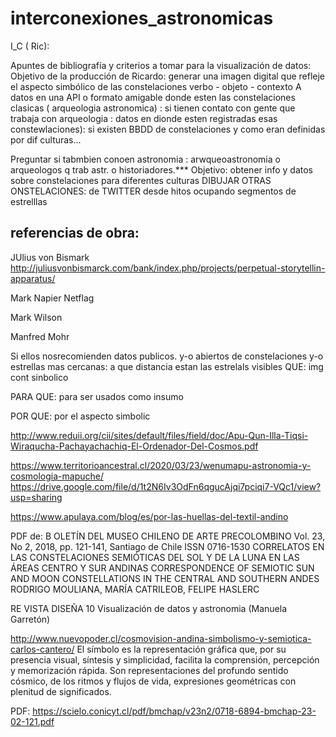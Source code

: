 # interconexiones_astronomicas


I_C ( Ric):

Apuntes de bibliografía y criterios a tomar para la visualización de datos:
Objetivo de la producción de Ricardo: 
generar una imagen digital que refleje el aspecto simbólico de las constelaciones
verbo - objeto - contexto
A datos en una API o formato amigable donde esten las constelaciones clasicas ( arqueologia astronomica) : si tienen contato con gente que trabaja con arqueologia : datos en dionde esten registradas esas constewlaciones): si existen BBDD de constelaciones y como eran definidas por dif culturas...


Preguntar si tabmbien conoen astronomia : arwqueoastronomia o arqueologos q trab astr. o historiadores.***
Objetivo: obtener info y datos sobre constelaciones para diferentes culturas
DIBUJAR OTRAS ONSTELACIONES: de TWITTER
desde hitos 
ocupando segmentos de estrelllas 
## referencias de obra: 
JUlius von Bismark 
http://juliusvonbismarck.com/bank/index.php/projects/perpetual-storytellin-apparatus/

Mark Napier
Netflag

Mark Wilson

Manfred Mohr

Si ellos nosrecomienden datos publicos. y-o abiertos de constelaciones y-o estrellas mas cercanas: a que distancia estan las estrelals visibles 
QUE:
img cont sinbolico

PARA QUE:
para ser usados como insumo

POR QUE:
por el aspecto simbolic

http://www.reduii.org/cii/sites/default/files/field/doc/Apu-Qun-Illa-Tiqsi-Wiraqucha-Pachayachachiq-El-Ordenador-Del-Cosmos.pdf

https://www.territorioancestral.cl/2020/03/23/wenumapu-astronomia-y-cosmologia-mapuche/
https://drive.google.com/file/d/1t2N6Iv3OdFn6qgucAjqi7pciqi7-VQc1/view?usp=sharing

https://www.apulaya.com/blog/es/por-las-huellas-del-textil-andino


PDF de:
B
OLETÍN DEL MUSEO CHILENO DE ARTE PRECOLOMBINO
Vol. 23, No 2, 2018, pp. 121-141, Santiago de Chile ISSN 0716-1530
CORRELATOS EN LAS CONSTELACIONES SEMIÓTICAS DEL SOL Y DE LA LUNA EN LAS ÁREAS CENTRO Y SUR ANDINAS
CORRESPONDENCE OF SEMIOTIC SUN AND MOON CONSTELLATIONS IN THE CENTRAL AND SOUTHERN ANDES
                                                                                RODRIGO MOULIANA, MARÍA CATRILEOB, FELIPE HASLERC
                                                                                
                                                                                
                                                                                
RE VISTA DISEÑA 10
Visualización de datos y astronomia (Manuela Garretón) 

http://www.nuevopoder.cl/cosmovision-andina-simbolismo-y-semiotica-carlos-cantero/
El símbolo es la representación gráfica que, por su presencia visual, síntesis y simplicidad, facilita la comprensión, percepción y memorización rápida. Son representaciones del profundo sentido cósmico, de los ritmos y flujos de vida, expresiones geométricas con plenitud de significados.


PDF:
https://scielo.conicyt.cl/pdf/bmchap/v23n2/0718-6894-bmchap-23-02-121.pdf
